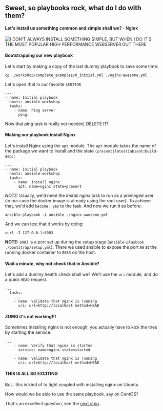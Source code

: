 ## Sweet, so playbooks rock, what do I do with them?

#### Let's install us something common and simple shall we? - Nginx

![I DON'T ALWAYS INSTALL SOMETHING SIMPLE, BUT WHEN I DO IT'S THE MOST POPULAR HIGH PERFORMANCE WEBSERVER OUT THERE](https://github.com/bigpandaio/ansible-workshop/blob/noob-workshop-docker/memez/i_dont_always_nginx.jpg?raw=true)

#### Bootstrapping our new playbook

Let's start by making a copy of the last dummy playbook to save some time:

```
cp ./workshop/complete_examples/0_initial.yml ./nginx-awesome.yml
```

Let's open that in our favorite `$EDITOR`

```
---
- name: Initial playbook
  hosts: ansible-workshop
  tasks:
    - name: Ping server
      ping:
```

Now that ping task is really not needed, DELETE IT!

#### Making our playbook install Nginx

Let's install Nginx using the `apt` module.
The `apt` module takes the name of the package we want to install and the state `(present|latest|absent|build-deb)`:

```
---
- name: Initial playbook
  hosts: ansible-workshop
  tasks:
    - name: Install nginx
      apt: name=nginx state=present
```

*NOTE:* Usually, we'd need the *Install nginx* task to run as a privileged user (in our case the docker image is already using the root user).
To achieve that, we'd add `become: yes` to the task.
And now we run it as before:

```
ansible-playbook -i ansible ./nginx-awesome.yml
```

And we can test that it works by doing:

```
curl -I 127.0.0.1:8083
```

**NOTE:** `8083` is a port set up during the setup stage (`ansible-playbook ./bootstrap/setup.yml`). There we used ansible to expose the port `80` at the running docker container to `8083` on the host.

#### Wait a minute, why not check that in Ansible?

Let's add a dummy health check shall we?
We'll use the `uri` module, and do a quick `HEAD` request.

```
...
  tasks:
    ...
    - name: Validate that nginx is running
      uri: url=http://localhost method=HEAD
```

#### ZOMG it's not working!!1

Sometimes installing nginx is not enough, you actually have to kick the tires by starting the service:

```
...
    - name: Verify that nginx is started
      service: name=nginx state=started

    - name: Validate that nginx is running
      uri: url=http://localhost method=HEAD
```

#### THIS IS ALL SO EXCITING

But.. this is kind of to tight coupled with installing nginx on Ubuntu.

How would we be able to use the same playbook, say on CentOS?

That's an excellent question, see the [next step](./3_Nginx-the-plot-thickens.md).
